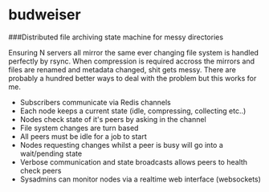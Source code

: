 # budweiser

###Distributed file archiving state machine for messy directories

Ensuring N servers all mirror the same ever changing file system is handled perfectly by rsync. When compression is required accross the mirrors and files are renamed and metadata changed, shit gets messy. There are probably a hundred better ways to deal with the problem but this works for me.

- Subscribers communicate via Redis channels
- Each node keeps a current state (idle, compressing, collecting etc..)
- Nodes check state of it's peers by asking in the channel
- File system changes are turn based
- All peers must be idle for a job to start
- Nodes requesting changes whilst a peer is busy will go into a wait/pending state
- Verbose communication and state broadcasts allows peers to health check peers
- Sysadmins can monitor nodes via a realtime web interface (websockets)
